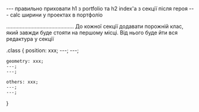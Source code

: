 --- правильно приховати h1 з portfolio та h2 index'а з секції після героя
--- calc ширини у проектах в портфоліо

.............................................
До кожної секції додавати порожній клас, який завжди буде стояти на першому місці. Від нього буде йти вся редактура у секції

.class {
    position: xxx;
    ---;
    ---;

    geometry: xxx;
    ---;
    ---;

    others: xxx;
    ---;
    ---;
}